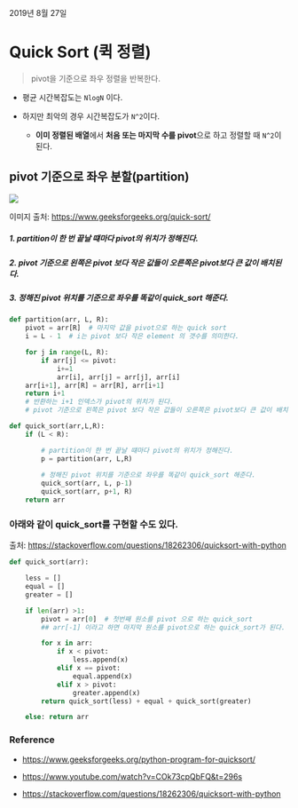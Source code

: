 2019년 8월 27일

# Quick Sort (퀵 정렬)

> pivot을 기준으로 좌우 정렬을 반복한다.

- 평균 시간복잡도는 `NlogN` 이다.

- 하지만 최악의 경우 시간복잡도가 `N^2`이다.

    - **이미 정렬된 배열**에서 **처음 또는 마지막 수를 pivot**으로 하고 정렬할 때 `N^2`이 된다.

## pivot 기준으로 좌우 분할(partition)

![](https://www.geeksforgeeks.org/wp-content/uploads/gq/2014/01/QuickSort2.png)

이미지 출처: https://www.geeksforgeeks.org/quick-sort/

##### 1. partition이 한 번 끝날 떄마다 pivot의 위치가 정해진다.

##### 2. pivot 기준으로 왼쪽은 pivot 보다 작은 값들이 오른쪽은 pivot보다 큰 값이 배치된다.

##### 3. 정해진 pivot 위치를 기준으로 좌우를 똑같이 quick_sort 해준다.

```python
def partition(arr, L, R):
    pivot = arr[R]  # 마지막 값을 pivot으로 하는 quick sort
    i = L - 1  # i는 pivot 보다 작은 element 의 갯수를 의미한다.

    for j in range(L, R):
        if arr[j] <= pivot:
            i+=1
            arr[i], arr[j] = arr[j], arr[i]
    arr[i+1], arr[R] = arr[R], arr[i+1]
    return i+1 
    # 반환하는 i+1 인덱스가 pivot의 위치가 된다. 
    # pivot 기준으로 왼쪽은 pivot 보다 작은 값들이 오른쪽은 pivot보다 큰 값이 배치된다.

def quick_sort(arr,L,R):
    if (L < R):

        # partition이 한 번 끝날 떄마다 pivot의 위치가 정해진다.
        p = partition(arr, L,R) 
        
        # 정해진 pivot 위치를 기준으로 좌우를 똑같이 quick_sort 해준다.
        quick_sort(arr, L, p-1)
        quick_sort(arr, p+1, R)
    return arr
```

### 아래와 같이 quick_sort를 구현할 수도 있다.

출처: https://stackoverflow.com/questions/18262306/quicksort-with-python

```python
def quick_sort(arr):

    less = []
    equal = []
    greater = []

    if len(arr) >1:
        pivot = arr[0]  # 첫번째 원소를 pivot 으로 하는 quick_sort  
        ## arr[-1] 이라고 하면 마지막 원소를 pivot으로 하는 quick_sort가 된다.

        for x in arr:
            if x < pivot:
                less.append(x)
            elif x == pivot:
                equal.append(x)
            elif x > pivot:
                greater.append(x)
        return quick_sort(less) + equal + quick_sort(greater)

    else: return arr
```

### Reference

- https://www.geeksforgeeks.org/python-program-for-quicksort/

- https://www.youtube.com/watch?v=COk73cpQbFQ&t=296s

- https://stackoverflow.com/questions/18262306/quicksort-with-python
